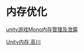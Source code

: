 # 内存优化

[unity游戏Mono内存管理及泄露](https://wetest.qq.com/lab/view/135.html)

[Unity内存 高川](https://blog.csdn.net/WiNdLYen/article/details/104786118)

